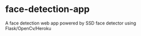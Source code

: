 # face-detection-app
A face detection web app powered by SSD face detector using Flask/OpenCv/Heroku
